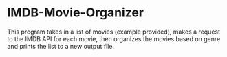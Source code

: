 # IMDB-Movie-Organizer

This program takes in a list of movies (example provided), makes a request to the IMDB API for each movie, then organizes the movies based on genre and prints the list to a new output file.
